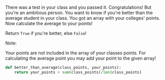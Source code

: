There was a test in your class and you passed it. Congratulations!
But you're an ambitious person. You want to know if you're better than the average student in your class.
You got an array with your colleges' points. Now calculate the average to your points!

Return ```True``` if you're better, else ```False```!

Note:

Your points are not included in the array of your classes points. For calculating the average point you may add your point to the given array!
```py
def better_than_average(class_points, your_points):
    return your_points > sum(class_points)/len(class_points)
```
